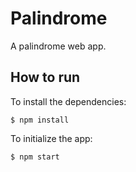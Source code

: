 # Palindrome

A palindrome web app.

## How to run

To install the dependencies:

```
$ npm install
```

To initialize the app:

```
$ npm start
```
